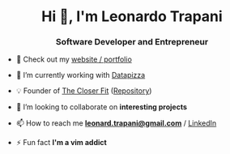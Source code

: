 <h1 align="center">Hi 👋, I'm Leonardo Trapani</h1>
<h3 align="center">Software Developer and Entrepreneur</h3>

- 🔗 Check out my [website / portfolio](https://leotrapani.com)

- 🔭 I’m currently working with [Datapizza](https://datapizza.tech)

- 💡 Founder of [The Closer Fit](https://thecloserfit.com) ([Repository](https://github.com/thecloserfit/thecloserfit))

- 👯 I’m looking to collaborate on **interesting projects**

- 📫 How to reach me **leonard.trapani@gmail.com** / [LinkedIn](https://linkedin.com/in/leonardotrapani)

- ⚡ Fun fact **I'm a vim addict**
